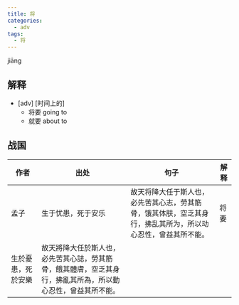 ```yaml
---
title: 将
categories:
  - adv
tags:
  - 将
---
```


jiāng
<!-- more -->

## 解释
* [adv] [时间上的]
	* 将要 going to
	* 就要 about to

## 战国

作者|出处|句子|解释
---|---|---|---
孟子|生于忧患，死于安乐|故天将降大任于斯人也，必先苦其心志，劳其筋骨，饿其体肤，空乏其身行，拂乱其所为，所以动心忍性，曾益其所不能。|将要
 |生於憂患，死於安樂|故天將降大任於斯人也，必先苦其心誌，勞其筋骨，餓其體膚，空乏其身行，拂亂其所為，所以動心忍性，曾益其所不能。|
